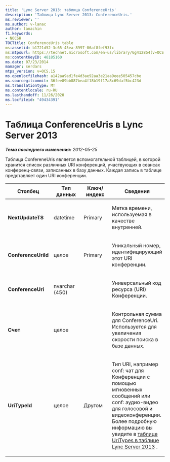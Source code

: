 ```yaml
---
title: 'Lync Server 2013: таблица ConferenceUris'
description: 'Таблица Lync Server 2013: ConferenceUris.'
ms.reviewer: ''
ms.author: v-lanac
author: lanachin
f1.keywords:
- NOCSH
TOCTitle: ConferenceUris table
ms:assetid: b1721d52-3c65-45ea-8997-06af8fef93fc
ms:mtpsurl: https://technet.microsoft.com/en-us/library/Gg412854(v=OCS.15)
ms:contentKeyID: 48185160
ms.date: 07/23/2014
manager: serdars
mtps_version: v=OCS.15
ms.openlocfilehash: a142aa9ad1fe4d3ae92aa3e21aa9eee505457cbe
ms.sourcegitcommit: 36fee89bb887bea4f18b19f17a8c69daf5bc423d
ms.translationtype: MT
ms.contentlocale: ru-RU
ms.lasthandoff: 11/26/2020
ms.locfileid: "49434391"
---
```

# <a name="conferenceuris-table-in-lync-server-2013"></a>Таблица ConferenceUris в Lync Server 2013

<div data-xmlns="http://www.w3.org/1999/xhtml">

<div class="topic" data-xmlns="http://www.w3.org/1999/xhtml" data-msxsl="urn:schemas-microsoft-com:xslt" data-cs="https://msdn.microsoft.com/">

<div data-asp="https://msdn2.microsoft.com/asp">



</div>

<div id="mainSection">

<div id="mainBody">

<span> </span>

_**Тема последнего изменения:** 2012-05-25_

Таблица ConfereneUris является вспомогательной таблицей, в которой хранится список различных URI конференций, участвующих в сеансах конференц-связи, записанных в базу данных. Каждая запись в таблице представляет один URI конференции.


<table>
<colgroup>
<col style="width: 25%" />
<col style="width: 25%" />
<col style="width: 25%" />
<col style="width: 25%" />
</colgroup>
<thead>
<tr class="header">
<th>Столбец</th>
<th>Тип данных</th>
<th>Ключ/индекс</th>
<th>Сведения</th>
</tr>
</thead>
<tbody>
<tr class="odd">
<td><p><strong>NextUpdateTS</strong></p></td>
<td><p>datetime</p></td>
<td><p>Primary</p></td>
<td><p>Метка времени, используемая в качестве внутренней.</p></td>
</tr>
<tr class="even">
<td><p><strong>ConferenceUriId</strong></p></td>
<td><p>целое</p></td>
<td><p>Primary</p></td>
<td><p>Уникальный номер, идентифицирующий этот URI конференции.</p></td>
</tr>
<tr class="odd">
<td><p><strong>ConferenceUri</strong></p></td>
<td><p>nvarchar (450)</p></td>
<td></td>
<td><p>Универсальный код ресурса (URI) Конференции.</p></td>
</tr>
<tr class="even">
<td><p><strong>Счет</strong></p></td>
<td><p>целое</p></td>
<td></td>
<td><p>Контрольная сумма для ConferenceUri. Используется для увеличения скорости поиска в базе данных.</p></td>
</tr>
<tr class="odd">
<td><p><strong>UriTypeId</strong></p></td>
<td><p>целое</p></td>
<td><p>Другом</p></td>
<td><p>Тип URI, например conf: чат для Конференции с помощью мгновенных сообщений или conf: аудио-видео для голосовой и видеоконференции. Более подробную информацию вы увидите в <a href="lync-server-2013-uritypes-table.md">таблице UriTypes в таблице Lync Server 2013</a> .</p></td>
</tr>
</tbody>
</table>


</div>

<span> </span>

</div>

</div>

</div>

